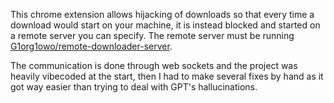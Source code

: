 This chrome extension allows hijacking of downloads so that every time a download would start on your machine, it is instead blocked and started on a remote server you can specify. The remote server must be running [G1org1owo/remote-downloader-server](https://github.com/G1org1owo/remote-downloader-server).

The communication is done through web sockets and the project was heavily vibecoded at the start, then I had to make several fixes by hand as it got way easier than trying to deal with GPT's hallucinations.
